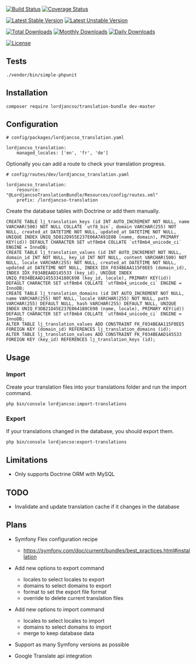 [![Build Status](https://travis-ci.com/lordjancso/TranslationBundle.svg?branch=develop)](https://travis-ci.com/lordjancso/TranslationBundle)
[![Coverage Status](https://coveralls.io/repos/github/lordjancso/TranslationBundle/badge.svg?branch=develop)](https://coveralls.io/github/lordjancso/TranslationBundle?branch=develop)

[![Latest Stable Version](https://poser.pugx.org/lordjancso/translation-bundle/v/stable?format=flat)](https://packagist.org/packages/lordjancso/translation-bundle)
[![Latest Unstable Version](https://poser.pugx.org/lordjancso/translation-bundle/v/unstable?format=flat)](https://packagist.org/packages/lordjancso/translation-bundle)

[![Total Downloads](https://poser.pugx.org/lordjancso/translation-bundle/downloads?format=flat)](https://packagist.org/packages/lordjancso/translation-bundle)
[![Monthly Downloads](https://poser.pugx.org/lordjancso/translation-bundle/d/monthly?format=flat)](https://packagist.org/packages/lordjancso/translation-bundle)
[![Daily Downloads](https://poser.pugx.org/lordjancso/translation-bundle/d/daily?format=flat)](https://packagist.org/packages/lordjancso/translation-bundle)

[![License](https://poser.pugx.org/lordjancso/translation-bundle/license?format=flat)](https://packagist.org/packages/lordjancso/translation-bundle)

## Tests

```
./vendor/bin/simple-phpunit
```

## Installation

```
composer require lordjancso/translation-bundle dev-master
```

## Configuration

```
# config/packages/lordjancso_translation.yaml

lordjancso_translation:
    managed_locales: ['en', 'fr', 'de']
```

Optionally you can add a route to check your translation progress.

```
# config/routes/dev/lordjancso_translation.yaml

lordjancso_translation:
    resource: "@LordjancsoTranslationBundle/Resources/config/routes.xml"
    prefix: /lordjancso-translation
```

Create the database tables with Doctrine or add them manually.

```
CREATE TABLE lj_translation_keys (id INT AUTO_INCREMENT NOT NULL, name VARCHAR(500) NOT NULL COLLATE `utf8_bin`, domain VARCHAR(255) NOT NULL, created_at DATETIME NOT NULL, updated_at DATETIME NOT NULL, UNIQUE INDEX UNIQ_5D812D955E237E06A7A91E0B (name, domain), PRIMARY KEY(id)) DEFAULT CHARACTER SET utf8mb4 COLLATE `utf8mb4_unicode_ci` ENGINE = InnoDB;
CREATE TABLE lj_translation_values (id INT AUTO_INCREMENT NOT NULL, domain_id INT NOT NULL, key_id INT NOT NULL, content VARCHAR(500) NOT NULL, locale VARCHAR(255) NOT NULL, created_at DATETIME NOT NULL, updated_at DATETIME NOT NULL, INDEX IDX_F034BEAA115F0EE5 (domain_id), INDEX IDX_F034BEAAD145533 (key_id), UNIQUE INDEX UNIQ_F034BEAAD1455334180C698 (key_id, locale), PRIMARY KEY(id)) DEFAULT CHARACTER SET utf8mb4 COLLATE `utf8mb4_unicode_ci` ENGINE = InnoDB;
CREATE TABLE lj_translation_domains (id INT AUTO_INCREMENT NOT NULL, name VARCHAR(255) NOT NULL, locale VARCHAR(255) NOT NULL, path VARCHAR(255) DEFAULT NULL, hash VARCHAR(255) DEFAULT NULL, UNIQUE INDEX UNIQ_F3DB21D45E237E064180C698 (name, locale), PRIMARY KEY(id)) DEFAULT CHARACTER SET utf8mb4 COLLATE `utf8mb4_unicode_ci` ENGINE = InnoDB;
ALTER TABLE lj_translation_values ADD CONSTRAINT FK_F034BEAA115F0EE5 FOREIGN KEY (domain_id) REFERENCES lj_translation_domains (id);
ALTER TABLE lj_translation_values ADD CONSTRAINT FK_F034BEAAD145533 FOREIGN KEY (key_id) REFERENCES lj_translation_keys (id);
```

## Usage

### Import

Create your translation files into your translations folder and run the import command.

```
php bin/console lordjancso:import-translations
```

### Export

If your translations changed in the database, you should export them.

```
php bin/console lordjancso:export-translations
```

## Limitations

- Only supports Doctrine ORM with MySQL

## TODO

- Invalidate and update translation cache if it changes in the database

## Plans

- Symfony Flex configuration recipe
  - https://symfony.com/doc/current/bundles/best_practices.html#installation

- Add new options to export command
  - locales to select locales to export
  - domains to select domains to export
  - format to set the export file format
  - override to delete current translation files

- Add new options to import command
  - locales to select locales to import
  - domains to select domains to import
  - merge to keep database data

- Support as many Symfony versions as possible

- Google Translate api integration
